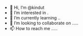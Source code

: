 - 👋 Hi, I’m @kindut 
- 👀 I’m interested in .
- 🌱 I’m currently learning ..
- 💞️ I’m looking to collaborate on .....
- 📫 How to reach me .....

<!---
kindut/kindut is a ✨ special ✨ repository because its `README.md` (this file) appears on your GitHub profile.
You can click the Preview link to take a look at your changes.
--->

